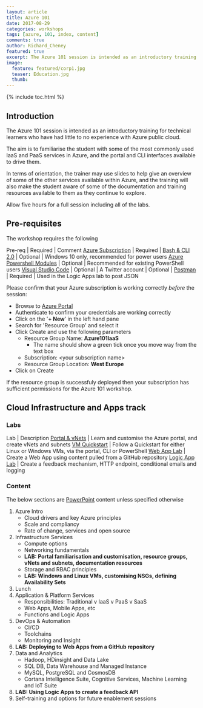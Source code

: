 ```yaml
---
layout: article
title: Azure 101
date: 2017-08-29
categories: workshops
tags: [azure, 101, index, content]
comments: true
author: Richard_Cheney
featured: true
excerpt: The Azure 101 session is intended as an introductory training for technical learners who have had little to no experience with Azure public cloud.
image:
  feature: featured/corp1.jpg
  teaser: Education.jpg
  thumb: 
---
```

{% include toc.html %}

## Introduction
The Azure 101 session is intended as an introductory training for technical learners who have had little to no experience with Azure public cloud.

The aim is to familiarise the student with some of the most commonly used IaaS and PaaS services in Azure, and the portal and CLI interfaces available to drive them.

In terms of orientation, the trainer may use slides to help give an overview of some of the other services available within Azure, and the training will also make the student aware of some of the documentation and training resources available to them as they continue to explore.

Allow five hours for a full session including all of the labs.  

## Pre-requisites
The workshop requires the following

Pre-req | Required | Comment
<a href="/guides/prereqs/subscription" target="_new">Azure Subscription</a> | Required | 
<a href="/guides/prereqs/wsl" target="_new">Bash & CLI 2.0</a> | Optional | Windows 10 only, recommended for power users
<a href="/guides/prereqs/powershell" target="_new">Azure Powershell Modules</a> | Optional | Recommended for existing PowerShell users
<a href="/guides/prereqs/vscode" target="_new">Visual Studio Code</a> | Optional | 
A Twitter account | Optional | 
<a href="https://www.getpostman.com" target="_new">Postman</a> | Required | Used in the Logic Apps lab to post JSON

Please confirm that your Azure subscription is working correctly _before_ the session:
* Browse to [Azure Portal](http://portal.azure.com)
* Authenticate to confirm your credentials are working correctly
* Click on the '**+ New**' in the left hand pane
* Search for 'Resource Group' and select it
* Click Create and use the following parameters
    * Resource Group Name: **Azure101IaaS**
       * The name should show a green tick once you move way from the text box
    * Subscription: \<your subscription name>
    * Resource Group Location: **West Europe**
* Click on Create 

If the resource group is successfuly deployed then your subscription has sufficient permissions for the Azure 101 workshop.



## Cloud Infrastructure and Apps track

### Labs

Lab | Description
<a href="/labs/portal/" target="_new">Portal & vNets</a> | Learn and customise the Azure portal, and create vNets and subnets
<a href="/labs/vmquickstart" target="_new">VM Quickstart</a> | Follow a Quickstart for either Linux or Windows VMs, via the portal, CLI or PowerShell
<a href="/labs/webapps" target="_new">Web App Lab</a> | Create a Web App using content pulled from a GitHub repository
<a href="/labs/logicapps" target="_new">Logic App Lab</a> | Create a feedback mechanism, HTTP endpoint, conditional emails and logging

### Content
The below sections are [PowerPoint](/workshops/azure101/azure101InfraAndAppsPresenterDeck.pptx) content unless specified otherwise
1. Azure Intro
    * Cloud drivers and key Azure principles
    * Scale and compliancy
    * Rate of change, services and open source
2. Infrastructure Services
    * Compute options
    * Networking fundamentals
    * **LAB: Portal familiarisation and customisation, resource groups, vNets and subnets, documentation resources**
    * Storage and RBAC principles
    * **LAB: Windows and Linux VMs, customising NSGs, defining Availability Sets**
3. Lunch
4. Application & Platform Services
    * Responsibilities: Traditional v IaaS v PaaS v SaaS
    * Web Apps, Mobile Apps, etc
    * Functions and Logic Apps
5. DevOps & Automation
    * CI/CD
    * Toolchains
    * Monitoring and Insight
6. **LAB: Deploying to Web Apps from a GitHub repository**
7. Data and Analytics
    * Hadoop, HDinsight and Data Lake
    * SQL DB, Data Warehouse and Managed Instance
    * MySQL, PostgreSQL and CosmosDB
    * Cortana Intelligence Suite, Cognitive Services, Machine Learning and IoT Suite
8. **LAB: Using Logic Apps to create a feedback API**
9. Self-training and options for future enablement sessions
